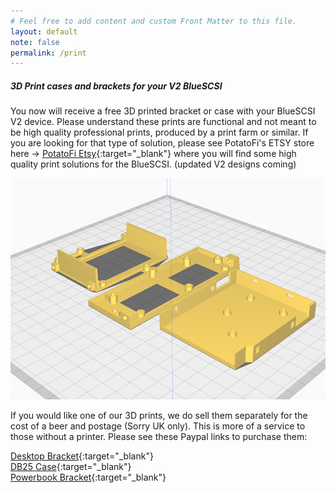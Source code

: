 ```yaml
---
# Feel free to add content and custom Front Matter to this file.
layout: default
note: false
permalink: /print
---
```


##### 3D Print cases and brackets for your V2 BlueSCSI

You now will receive a free 3D printed bracket or case with your BlueSCSI V2 device. Please understand these prints are functional and not meant to be high quality professional prints, produced by a print farm or similar. If you are looking for that type of solution, please see PotatoFi's ETSY store here → [PotatoFi Etsy](https://www.etsy.com/uk/shop/PotatoFi){:target="_blank"} where you will find some high quality print solutions for the BlueSCSI. (updated V2 designs coming)

  <p class="lead text-center">
    <img src="/assets/img/3dprint.png" class="img-thumbnail" alt="bracket">
  </p>
            
If you would like one of our 3D prints, we do sell them separately for the cost of a beer and postage (Sorry UK only). This is more of a service to those without a printer. Please see these Paypal links to purchase them:

[Desktop Bracket](https://py.pl/80Qbr){:target="_blank"} <br>
[DB25 Case](https://py.pl/6Rm0GXE7soH){:target="_blank"} <br>
[Powerbook Bracket](https://py.pl/1HxUhOewGzE){:target="_blank"}